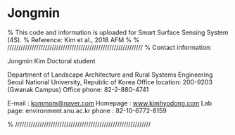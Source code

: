 # Jongmin
% This code and information is uploaded for Smart Surface Sensing System (4S).
% Reference: Kim et al., 2018 AFM % 
% /////////////////////////////////////////////////////////////
% Contact information:

Jongmin Kim
Doctoral student

Department of Landscape Architecture and Rural Systems Engineering
Seoul National University, Republic of Korea
Office location: 200-9203 (Gwanak Campus)
Office phone: 82-2-880-4741

E-mail : kommom@naver.com
Homepage : www.kimhyodong.com
Lab page: environment.snu.ac.kr
phone : 82-10-6772-8159

% /////////////////////////////////////////////////////////////
